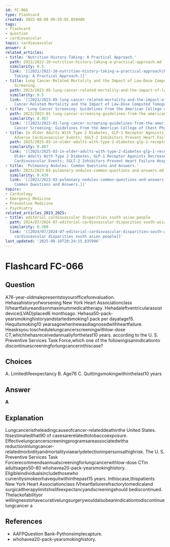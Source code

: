 ```yaml
---
id: FC-066
type: Flashcard
created: 2025-08-08 09:59:05.059408
tags:
- Flashcard
- question
- cardiovascular
topic: cardiovascular
answer: A
related_articles:
- title: 'Nutrition History Taking: A Practical Approach.'
  path: 2022/2022-10-nutrition-history-taking-a-practical-approach.md
  similarity: 0.5
  link: '[[2022/2022-10-nutrition-history-taking-a-practical-approach|Nutrition History
    Taking: A Practical Approach.]]'
- title: Lung Cancer-Related Mortality and the Impact of Low-Dose Computed Tomography
    Screening.
  path: 2023/2023-05-lung-cancer-related-mortality-and-the-impact-of-low-dose-com.md
  similarity: 0.5
  link: '[[2023/2023-05-lung-cancer-related-mortality-and-the-impact-of-low-dose-com|Lung
    Cancer-Related Mortality and the Impact of Low-Dose Computed Tomography Screening.]]'
- title: 'Lung Cancer Screening: Guidelines From the American College of Chest Physicians.'
  path: 2023/2023-01-lung-cancer-screening-guidelines-from-the-american-college-o.md
  similarity: 0.467
  link: '[[2023/2023-01-lung-cancer-screening-guidelines-from-the-american-college-o|Lung
    Cancer Screening: Guidelines From the American College of Chest Physicians.]]'
- title: In Older Adults With Type 2 Diabetes, GLP-1 Receptor Agonists Decrease Major
    Adverse Cardiovascular Events; SGLT-2 Inhibitors Prevent Heart Failure Hospitalizations.
  path: 2025/2025-03-in-older-adults-with-type-2-diabetes-glp-1-receptor-agonists.md
  similarity: 0.467
  link: '[[2025/2025-03-in-older-adults-with-type-2-diabetes-glp-1-receptor-agonists|In
    Older Adults With Type 2 Diabetes, GLP-1 Receptor Agonists Decrease Major Adverse
    Cardiovascular Events; SGLT-2 Inhibitors Prevent Heart Failure Hospitalizations.]]'
- title: 'Pulmonary Nodules: Common Questions and Answers.'
  path: 2023/2023-03-pulmonary-nodules-common-questions-and-answers.md
  similarity: 0.438
  link: '[[2023/2023-03-pulmonary-nodules-common-questions-and-answers|Pulmonary Nodules:
    Common Questions and Answers.]]'
topics:
- Cardiology
- Emergency Medicine
- Preventive Medicine
- Psychiatry
related_articles_2023_2025:
- title: editorial cardiovascular disparities south asian people
  path: 2024/07/2024-07-editorial-cardiovascular-disparities-south-asian-people.md
  similarity: 0.308
  link: '[[2024/07/2024-07-editorial-cardiovascular-disparities-south-asian-people|editorial
    cardiovascular disparities south asian people]]'
last_updated: '2025-08-10T20:24:15.835996'
---
```


# Flashcard FC-066

## Question

A76-year-oldmalepresentstoyourofficeforevaluation. Hehasahistoryofworsening New York Heart Associationclass IVheartfailureandisonmaximummedicaltherapy. Hehadaleftventricularassist device(LVAD)placed6 monthsago. Hehasa50-pack-yearsmokinghistoryandstartedsmoking1 pack per dayatage15. Hequitsmoking10 yearsagowhenhewasdiagnosedwithheartfailure. Heasksyou toschedulelungcancerscreeningwithlow-dose CT,whichhehasreceivedannuallyforthelast10 years. according to the U. S. Preventive Services Task Force,which one of the followingisanindicationto discontinuescreeningforlungcancerinthiscase?

## Choices

A. Limitedlifeexpectancy
B. Age76
C. Quittingsmokingwithinthelast10 years

## Answer

**A**

## Explanation

Lungcanceristheleadingcauseofcancer-relateddeathinthe United States. Itisestimatedthat90 of casesarerelatedtotobaccoexposure. Effectivelungcancerscreeningprogramsareassociatedwitha reductioninlungcancer-relatedmorbidityandmortalityviaearlydetectioninpersonsathighrisk. The U. S. Preventive Services Task Forcerecommendsannualscreeningforlungcancerwithlow-dose CTin adultsages50-80 whohavea20-pack-yearsmokinghistory. Eligibleindividualsincludethosewho currentlysmokeorhavequitwithinthepast15 years. Inthiscase,thispatients New York Heart Associationclass IVheartfailurerefractorytomedicaland surgicaltherapylimitshislifeexpectancyandscreeningshould bediscontinued. Thelackofabilityor willingnesstohavecurativelungsurgerywouldalsobeanindicationtodiscontinuelungcancer a

## References

- AAFPQuestion Bank-Pythonsimplecapture.
- whohavea20-pack-yearsmokinghistory.

